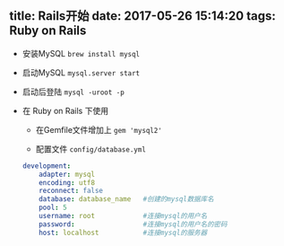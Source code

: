 title: Rails开始
date: 2017-05-26 15:14:20
tags: Ruby on Rails
---
- 安装MySQL `brew install mysql`

- 启动MySQL `mysql.server start`

- 启动后登陆 `mysql -uroot -p`

- 在 Ruby on Rails 下使用  
  - 在Gemfile文件增加上 `gem 'mysql2'`

  - 配置文件 `config/database.yml`

  ```yml
  development:
      adapter: mysql
      encoding: utf8
      reconnect: false  
      database: database_name   #创建的mysql数据库名
      pool: 5
      username: root            #连接mysql的用户名
      password:                 #连接mysql的用户名的密码
      host: localhost           #连接mysql的服务器
  ```

 
